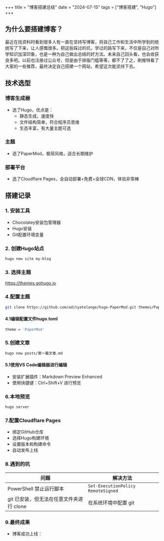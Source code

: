 +++
title = "博客搭建总结"
date = "2024-07-15"
tags = ["博客搭建", "Hugo"]
+++

## 为什么要搭建博客？

最近在找资料时看到很多人有一直在坚持写博客，将自己工作和生活中所学到的统统写了下来，让人感慨很多。把这些踩过的坑，学过的路写下来，不仅是自己对所学知识加深印象，也是一种为自己做出总结的好方法。未来自己回头看，也会收获良多吧。以前也注册过公众号，但是由于排版门槛等等，都不了了之，刷推特看了大家的一些推荐，最终决定自己搭建一个网站，希望这次能坚持下去。

## 技术选型

### 博客生成器
- 选了Hugo，优点是：
    - 静态生成，速度快
    - 文件结构简单，符合程序员思维
    - 生态丰富，有大量主题可选

### 主题
- 选了PaperMod，极简风格，适合长期维护

### 部署平台
- 选了Cloudflare Pages，全自动部署+免费+全球CDN，体验非常棒

## 搭建记录

### 1. 安装工具
- Chocolatey安装包管理器
- Hugo安装
- Git配置环境变量

### 2. 创建Hugo站点
```bash
hugo new site my-blog
```

### 3. 选择主题
https://themes.gohugo.io

### 4.配置主题
```bash
git clone https://github.com/adityatelange/hugo-PaperMod.git themes/PaperMod
```

#### 4.1编辑配置文件hugo.toml
```bash
theme = 'PaperMod'
```

### 5.创建文章
```bash
hugo new posts/第一篇文章.md
```

#### 5.1使用VS Code编辑器进行编辑
- 安装扩展插件：Markdown Preview Enhanced
- 使用快捷键：Ctrl+Shift+V 进行预览

### 6.本地预览
```bash
hugo server
```

### 7.配置Cloudflare Pages
- 绑定GitHub仓库
- 选择Hugo构建环境
- 设置版本和构建命令
- 自动发布上线

### 8.遇到的坑
|问题                        |解决方法                         |
|-----------------------------|----------------------------------|
| PowerShell 禁止运行脚本      | `Set-ExecutionPolicy RemoteSigned` |
| git 已安装，但无法在任意文件夹进行 clone | 在系统环境中配置 git          |

### 9.最终成果
- 博客成功上线：











